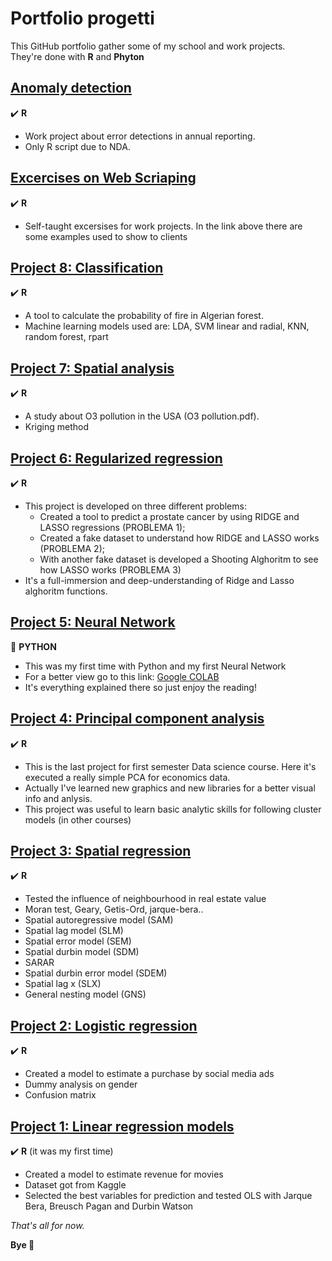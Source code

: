 # Portfolio progetti
This GitHub portfolio gather some of my school and work projects.  
They're done with **R** and **Phyton**  
  
## [Anomaly detection](https://github.com/Monofascia/anomaly-detection)  
:heavy_check_mark: **R**  
* Work project about error detections in annual reporting. 
* Only R script due to NDA.
  
## [Excercises on Web Scriaping](https://github.com/Monofascia/webscraping)
:heavy_check_mark: **R**  
* Self-taught excersises for work projects. In the link above there are some examples used to show to clients  
  
## [Project 8: Classification](https://github.com/Monofascia/classification)  
:heavy_check_mark: **R**  
* A tool to calculate the probability of fire in Algerian forest.
* Machine learning models used are: LDA, SVM linear and radial, KNN, random forest, rpart  
  
## [Project 7: Spatial analysis](https://github.com/Monofascia/spatial-analysis)  
:heavy_check_mark: **R**  
* A study about O3 pollution in the USA (O3 pollution.pdf).
* Kriging method 
  
## [Project 6: Regularized regression](https://github.com/Monofascia/regularized-regressions)  
:heavy_check_mark: **R**  
* This project is developed on three different problems:  
  * Created a tool to predict a prostate cancer by using RIDGE and LASSO regressions (PROBLEMA 1);  
  * Created a fake dataset to understand how RIDGE and LASSO works (PROBLEMA 2);  
  * With another fake dataset is developed a Shooting Alghoritm to see how LASSO works (PROBLEMA 3)  
* It's a full-immersion and deep-understanding of Ridge and Lasso alghoritm functions.  
     
## [Project 5: Neural Network](https://github.com/Monofascia/NeuralNetwork)  
:snake: **PYTHON**  
* This was my first time with Python and my first Neural Network  
* For a better view go to this link: [Google COLAB](https://colab.research.google.com/drive/1cAMY32NpwR8oDdzj51sQlRflLWdI6feO?usp=sharing)  
* It's everything explained there so just enjoy the reading!  
  
## [Project 4: Principal component analysis](https://github.com/Monofascia/pca)  
:heavy_check_mark: **R**  
* This is the last project for first semester Data science course. Here it's executed a really simple PCA for economics data.  
* Actually I've learned new graphics and new libraries for a better visual info and anlysis.  
* This project was useful to learn basic analytic skills for following cluster models (in other courses)  
  
## [Project 3: Spatial regression](https://github.com/Monofascia/reg_dati_spaziali)  
:heavy_check_mark: **R**  
* Tested the influence of neighbourhood in real estate value  
* Moran test, Geary, Getis-Ord, jarque-bera..  
* Spatial autoregressive model (SAM)   
* Spatial lag model (SLM)  
* Spatial error model (SEM)  
* Spatial durbin model (SDM)  
* SARAR  
* Spatial durbin error model (SDEM)  
* Spatial lag x (SLX)  
* General nesting model (GNS)  
  
## [Project 2: Logistic regression](https://github.com/Monofascia/logistic)  
:heavy_check_mark: **R**  
* Created a model to estimate a purchase by social media ads  
* Dummy analysis on gender 
* Confusion matrix  
  
## [Project 1: Linear regression models](https://github.com/Monofascia/linear-regression)
:heavy_check_mark: **R** (it was my first time)   
* Created a model to estimate revenue for movies  
* Dataset got from Kaggle
* Selected the best variables for prediction and tested OLS with Jarque Bera, Breusch Pagan and Durbin Watson  
  
  
  
*That's all for now.*  
  
**Bye 👋**




